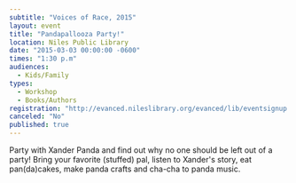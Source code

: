 ```yaml
---
subtitle: "Voices of Race, 2015"
layout: event
title: "Pandapallooza Party!"
location: Niles Public Library
date: "2015-03-03 00:00:00 -0600"
times: "1:30 p.m"
audiences: 
  - Kids/Family
types: 
  - Workshop
  - Books/Authors
registration: "http://evanced.nileslibrary.org/evanced/lib/eventsignup.asp?ID=20770"
canceled: "No"
published: true
---
```


Party with Xander Panda and find out why no one should be left out of a party! Bring your favorite (stuffed) pal, listen to Xander's story, eat pan(da)cakes, make panda crafts and cha-cha to panda music.